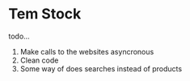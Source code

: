 
# Tem Stock

todo...

1. Make calls to the websites asyncronous
2. Clean code 
3. Some way of does searches instead of products

